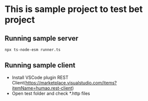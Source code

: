 # This is sample project to test bet project

## Running sample server

```sh
npx ts-node-esm runner.ts
```

## Running sample client

- Install VSCode plugin REST Client(https://marketplace.visualstudio.com/items?itemName=humao.rest-client)
- Open test folder and check \*.http files
